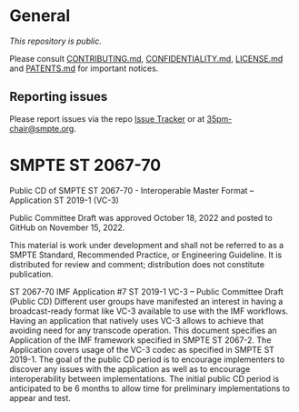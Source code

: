 # General

_This repository is public._ 

Please consult [CONTRIBUTING.md](./CONTRIBUTING.md), [CONFIDENTIALITY.md](./CONFIDENTIALITY.md), [LICENSE.md](./LICENSE.md) and [PATENTS.md](./PATENTS.md) for important notices.

## Reporting issues

Please report issues via the repo [Issue Tracker](https://github.com/SMPTE/st2067-70/issues) or at [35pm-chair@smpte.org](mailto:35pm-chair@smpte.org).

# SMPTE ST 2067-70
Public CD of SMPTE ST 2067-70 - Interoperable Master Format – Application ST 2019-1 (VC-3)

Public Committee Draft was approved October 18, 2022 and posted to GitHub on November 15, 2022.

This material is work under development and shall not be referred to as a SMPTE Standard, Recommended Practice, or Engineering Guideline. It is distributed for review and comment; distribution does not constitute publication.

ST 2067-70 IMF Application #7 ST 2019-1 VC-3 – Public Committee Draft (Public CD) Different user groups have manifested an interest in having a broadcast-ready format like VC-3 available to use with the IMF workflows. Having an application that natively uses VC-3 allows to achieve that avoiding need for any transcode operation. This document specifies an Application of the IMF framework specified in SMPTE ST 2067-2. The Application covers usage of the VC-3 codec as specified in SMPTE ST 2019-1. The goal of the public CD period is to encourage implementers to discover any issues with the application as well as to encourage interoperability between implementations. The initial public CD period is anticipated to be 6 months to allow time for preliminary implementations to appear and test.
